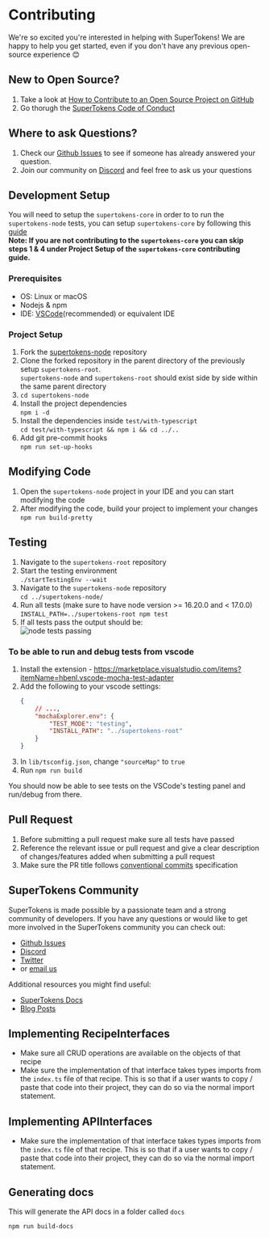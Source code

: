 # Contributing

We're so excited you're interested in helping with SuperTokens! We are happy to help you get started, even if you don't have any previous open-source experience :blush:

## New to Open Source?

1. Take a look at [How to Contribute to an Open Source Project on GitHub](https://egghead.io/courses/how-to-contribute-to-an-open-source-project-on-github)
2. Go thorugh the [SuperTokens Code of Conduct](https://github.com/supertokens/supertokens-node/blob/master/CODE_OF_CONDUCT.md)

## Where to ask Questions?

1. Check our [Github Issues](https://github.com/supertokens/supertokens-node/issues) to see if someone has already answered your question.
2. Join our community on [Discord](https://supertokens.com/discord) and feel free to ask us your questions

## Development Setup

You will need to setup the `supertokens-core` in order to to run the `supertokens-node` tests, you can setup `supertokens-core` by following this [guide](https://github.com/supertokens/supertokens-core/blob/master/CONTRIBUTING.md#development-setup)  
**Note: If you are not contributing to the `supertokens-core` you can skip steps 1 & 4 under Project Setup of the `supertokens-core` contributing guide.**

### Prerequisites

-   OS: Linux or macOS
-   Nodejs & npm
-   IDE: [VSCode](https://code.visualstudio.com/download)(recommended) or equivalent IDE

### Project Setup

1. Fork the [supertokens-node](https://github.com/supertokens/supertokens-node) repository
2. Clone the forked repository in the parent directory of the previously setup `supertokens-root`.  
   `supertokens-node` and `supertokens-root` should exist side by side within the same parent directory
3. `cd supertokens-node`
4. Install the project dependencies  
   `npm i -d`
5. Install the dependencies inside `test/with-typescript`  
   `cd test/with-typescript && npm i && cd ../..`
6. Add git pre-commit hooks  
   `npm run set-up-hooks`

## Modifying Code

1. Open the `supertokens-node` project in your IDE and you can start modifying the code
2. After modifying the code, build your project to implement your changes  
   `npm run build-pretty`

## Testing

1. Navigate to the `supertokens-root` repository
2. Start the testing environment  
   `./startTestingEnv --wait`
3. Navigate to the `supertokens-node` repository  
   `cd ../supertokens-node/`
4. Run all tests (make sure to have node version >= 16.20.0 and < 17.0.0)
   `INSTALL_PATH=../supertokens-root npm test`
5. If all tests pass the output should be:  
   ![node tests passing](https://github.com/supertokens/supertokens-logo/blob/master/images/supertokens-node-tests-passing.png)

### To be able to run and debug tests from vscode

1. Install the extension - https://marketplace.visualstudio.com/items?itemName=hbenl.vscode-mocha-test-adapter
2. Add the following to your vscode settings:
    ```json
    {
        // ...,
        "mochaExplorer.env": {
            "TEST_MODE": "testing",
            "INSTALL_PATH": "../supertokens-root"
        }
    }
    ```
3. In `lib/tsconfig.json`, change `"sourceMap"` to `true`
4. Run `npm run build`

You should now be able to see tests on the VSCode's testing panel and run/debug from there.

## Pull Request

1. Before submitting a pull request make sure all tests have passed
2. Reference the relevant issue or pull request and give a clear description of changes/features added when submitting a pull request
3. Make sure the PR title follows [conventional commits](https://www.conventionalcommits.org/en/v1.0.0/) specification

## SuperTokens Community

SuperTokens is made possible by a passionate team and a strong community of developers. If you have any questions or would like to get more involved in the SuperTokens community you can check out:

-   [Github Issues](https://github.com/supertokens/supertokens-node/issues)
-   [Discord](https://supertokens.com/discord)
-   [Twitter](https://twitter.com/supertokensio)
-   or [email us](mailto:team@supertokens.com)

Additional resources you might find useful:

-   [SuperTokens Docs](https://supertokens.com/docs/community/getting-started/installation)
-   [Blog Posts](https://supertokens.com/blog/)

## Implementing RecipeInterfaces

-   Make sure all CRUD operations are available on the objects of that recipe
-   Make sure the implementation of that interface takes types imports from the `index.ts` file of that recipe. This is so that if a user wants to copy / paste that code into their project, they can do so via the normal import statement.

## Implementing APIInterfaces

-   Make sure the implementation of that interface takes types imports from the `index.ts` file of that recipe. This is so that if a user wants to copy / paste that code into their project, they can do so via the normal import statement.

## Generating docs

This will generate the API docs in a folder called `docs`

```
npm run build-docs
```
